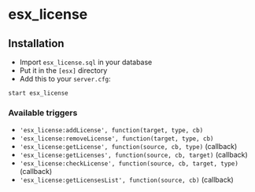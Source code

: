 # esx_license

## Installation
- Import `esx_license.sql` in your database
- Put it in the `[esx]` directory
- Add this to your `server.cfg`:

```
start esx_license
```

### Available triggers
- `'esx_license:addLicense', function(target, type, cb)`
- `'esx_license:removeLicense', function(target, type, cb)`
- `'esx_license:getLicense', function(source, cb, type)` (callback)
- `'esx_license:getLicenses', function(source, cb, target)` (callback)
- `'esx_license:checkLicense', function(source, cb, target, type)` (callback)
- `'esx_license:getLicensesList', function(source, cb)` (callback)
